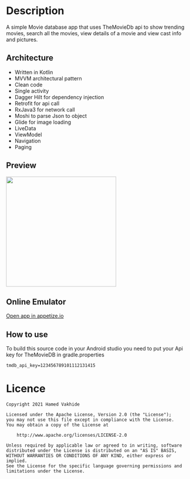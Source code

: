 # Description 
A simple Movie database app that uses TheMovieDb api to show trending movies, search all the movies, view details of a movie and view cast info and pictures.

## Architecture 
- Written in Kotlin
- MVVM architectural pattern
- Clean code
- Single activity
- Dagger Hilt for dependency injection
- Retrofit for api call
- RxJava3 for network call
- Moshi to parse Json to object
- Glide for image loading
- LiveData
- ViewModel
- Navigation
- Paging

## Preview
<img src="demo.gif" width="300" />

## Online Emulator
[Open app in appetize.io](https://appetize.io/app/gb6hfzdpjp3zq7btapwzc4e57m "Popular movie")

## How to use
To build this source code in your Android studio you need to put your Api key for TheMovieDB in gradle.properties

    tmdb_api_key=123456789101112131415

# Licence

    Copyright 2021 Hamed Vakhide
    
    Licensed under the Apache License, Version 2.0 (the "License");
    you may not use this file except in compliance with the License.
    You may obtain a copy of the License at
    
        http://www.apache.org/licenses/LICENSE-2.0
    
    Unless required by applicable law or agreed to in writing, software
    distributed under the License is distributed on an "AS IS" BASIS,
    WITHOUT WARRANTIES OR CONDITIONS OF ANY KIND, either express or implied.
    See the License for the specific language governing permissions and
    limitations under the License.
